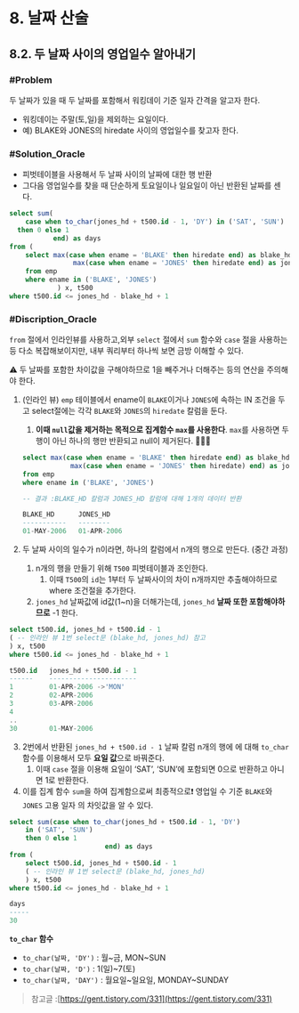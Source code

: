 # 8. 날짜 산술
## 8.2. 두 날짜 사이의 영업일수 알아내기
### #Problem
두 날짜가 있을 때 두 날짜를 포함해서 워킹데이 기준 일자 간격을 알고자 한다.
- 워킹데이는 주말(토,일)을 제외하는 요일이다.
- 예) BLAKE와 JONES의 hiredate 사이의 영업일수를 찾고자 한다.

### #Solution_Oracle
- 피벗테이블을 사용해서 두 날짜 사이의 날짜에 대한 행 반환
- 그다음 영업일수를 찾을 때 단순하게 토요일이나 일요일이 아닌 반환된 날짜를 센다.
```sql
select sum(
	case when to_char(jones_hd + t500.id - 1, 'DY') in ('SAT', 'SUN')
  then 0 else 1
		   end) as days
from (
	select max(case when ename = 'BLAKE' then hiredate end) as blake_hd,
				max(case when ename = 'JONES' then hiredate end) as jones_hd
	from emp
	where ename in ('BLAKE', 'JONES')
			) x, t500
where t500.id <= jones_hd - blake_hd + 1
```

### #Discription_Oracle
`from` 절에서 인라인뷰를 사용하고,외부 `select` 절에서 `sum` 함수와 `case` 절을 사용하는 등 다소 복잡해보이지만, 내부 쿼리부터 하나씩 보면 금방 이해할 수 있다.<br>

⚠️ 두 날짜를 포함한 차이값을 구해야하므로 1을 빼주거나 더해주는 등의 연산을 주의해야 한다.
1. (인라인 뷰) `emp` 테이블에서 ename이 `BLAKE`이거나 `JONES`에 속하는 IN 조건을 두고
   select절에는 각각 `BLAKE`와 `JONES`의 `hiredate` 칼럼을 둔다.
    1. **이때 `null`값을 제거하는 목적으로 집계함수 `max`를 사용한다**. `max`를 사용하면 두 행이 아닌 하나의 행만 반환되고 null이 제거된다. 🤔🤔🤔

    ```sql
    select max(case when ename = 'BLAKE' then hiredate end) as blake_hd,
    			max(case when ename = 'JONES' then hiredate) end) as jones_hd
    from emp
    where ename in ('BLAKE', 'JONES')
    
    -- 결과 :BLAKE_HD 칼럼과 JONES_HD 칼럼에 대해 1개의 데이터 반환
    
    BLAKE_HD      JONES_HD
    -----------   --------
    01-MAY-2006   01-APR-2006
    ```

2. 두 날짜 사이의 일수가 n이라면, 하나의 칼럼에서 n개의 행으로 만든다. (중간 과정)
    1. n개의 행을 만들기 위해 `T500` 피벗테이블과 조인한다.
        1.  이때 `T500`의 `id`는 1부터 두 날짜사이의 차이 n개까지만 추출해야하므로 where 조건절을 추가한다.
    2. `jones_hd` 날짜값에 id값(1~n)을 더해가는데, `jones_hd` **날짜 또한 포함해야하므로** -1 한다.

```sql
select t500.id, jones_hd + t500.id - 1
( -- 인라인 뷰 1번 select문 (blake_hd, jones_hd) 참고
) x, t500
where t500.id <= jones_hd - blake_hd + 1

t500.id   jones_hd + t500.id - 1
------    ----------------------
1         01-APR-2006 ->'MON'
2         02-APR-2006
3         03-APR-2006
4         
..
30        01-MAY-2006
```

3. 2번에서 반환된 `jones_hd + t500.id - 1` 날짜 칼럼 n개의 행에 에 대해 `to_char` 함수를 이용해서 모두 **요일 값**으로 바꿔준다.
    1. 이때 `case` 절을 이용해 요일이 ‘SAT’, ‘SUN’에 포함되면 0으로 반환하고 아니면 1로 반환한다.
4. 이를 집계 함수 `sum`을 하여 집계함으로써
   최종적으로❗️ 영업일 수 기준 `BLAKE`와 `JONES` 고용 일자 의 차잇값을 알 수 있다.

```sql
select sum(case when to_char(jones_hd + t500.id - 1, 'DY')
	in ('SAT', 'SUN')
	then 0 else 1
						end) as days
from (
	select t500.id, jones_hd + t500.id - 1
	( -- 인라인 뷰 1번 select문 (blake_hd, jones_hd)
	) x, t500
where t500.id <= jones_hd - blake_hd + 1

days
-----
30 
```

**`to_char` 함수**
- `to_char(날짜, 'DY')` : 월~금, MON~SUN
- `to_char(날짜, 'D')` : 1(일)~7(토)
- `to_char(날짜, 'DAY')` : 월요일~일요일, MONDAY~SUNDAY

> 참고글 :[https://gent.tistory.com/331](https://gent.tistory.com/331)